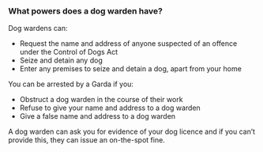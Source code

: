 ###  What powers does a dog warden have?

Dog wardens can:

  * Request the name and address of anyone suspected of an offence under the Control of Dogs Act 
  * Seize and detain any dog 
  * Enter any premises to seize and detain a dog, apart from your home 

You can be arrested by a Garda if you:

  * Obstruct a dog warden in the course of their work 
  * Refuse to give your name and address to a dog warden 
  * Give a false name and address to a dog warden 

A dog warden can ask you for evidence of your dog licence and if you can’t
provide this, they can issue an on-the-spot fine.
